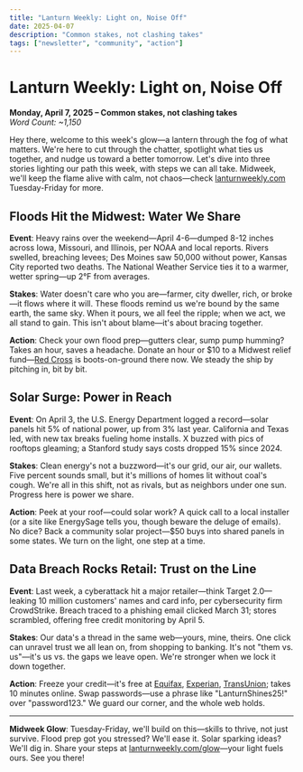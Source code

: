 ```yaml
---
title: "Lanturn Weekly: Light on, Noise Off"
date: 2025-04-07
description: "Common stakes, not clashing takes"
tags: ["newsletter", "community", "action"]
---
```


# Lanturn Weekly: Light on, Noise Off
**Monday, April 7, 2025 – Common stakes, not clashing takes**  
*Word Count: ~1,150*

Hey there, welcome to this week's glow—a lantern through the fog of what matters. We're here to cut through the chatter, spotlight what ties us together, and nudge us toward a better tomorrow. Let's dive into three stories lighting our path this week, with steps we can all take. Midweek, we'll keep the flame alive with calm, not chaos—check [lanturnweekly.com](https://lanturnweekly.com) Tuesday-Friday for more.

## Floods Hit the Midwest: Water We Share

**Event**: Heavy rains over the weekend—April 4-6—dumped 8-12 inches across Iowa, Missouri, and Illinois, per NOAA and local reports. Rivers swelled, breaching levees; Des Moines saw 50,000 without power, Kansas City reported two deaths. The National Weather Service ties it to a warmer, wetter spring—up 2°F from averages.

**Stakes**: Water doesn't care who you are—farmer, city dweller, rich, or broke—it flows where it will. These floods remind us we're bound by the same earth, the same sky. When it pours, we all feel the ripple; when we act, we all stand to gain. This isn't about blame—it's about bracing together.

**Action**: Check your own flood prep—gutters clear, sump pump humming? Takes an hour, saves a headache. Donate an hour or $10 to a Midwest relief fund—[Red Cross](https://www.redcross.org/donate/disaster-donations.html/) is boots-on-ground there now. We steady the ship by pitching in, bit by bit.

## Solar Surge: Power in Reach

**Event**: On April 3, the U.S. Energy Department logged a record—solar panels hit 5% of national power, up from 3% last year. California and Texas led, with new tax breaks fueling home installs. X buzzed with pics of rooftops gleaming; a Stanford study says costs dropped 15% since 2024.

**Stakes**: Clean energy's not a buzzword—it's our grid, our air, our wallets. Five percent sounds small, but it's millions of homes lit without coal's cough. We're all in this shift, not as rivals, but as neighbors under one sun. Progress here is power we share.

**Action**: Peek at your roof—could solar work? A quick call to a local installer (or a site like EnergySage tells you, though beware the deluge of emails). No dice? Back a community solar project—$50 buys into shared panels in some states. We turn on the light, one step at a time.

## Data Breach Rocks Retail: Trust on the Line

**Event**: Last week, a cyberattack hit a major retailer—think Target 2.0—leaking 10 million customers' names and card info, per cybersecurity firm CrowdStrike. Breach traced to a phishing email clicked March 31; stores scrambled, offering free credit monitoring by April 5.

**Stakes**: Our data's a thread in the same web—yours, mine, theirs. One click can unravel trust we all lean on, from shopping to banking. It's not "them vs. us"—it's us vs. the gaps we leave open. We're stronger when we lock it down together.

**Action**: Freeze your credit—it's free at [Equifax](https://www.equifax.com/personal/credit-report-services/credit-freeze/), [Experian](https://www.experian.com/freeze/center.html), [TransUnion](https://www.transunion.com/credit-freeze); takes 10 minutes online. Swap passwords—use a phrase like "LanturnShines25!" over "password123." We guard our corner, and the whole web holds.

---

**Midweek Glow**: Tuesday-Friday, we'll build on this—skills to thrive, not just survive. Flood prep got you stressed? We'll ease it. Solar sparking ideas? We'll dig in. Share your steps at [lanturnweekly.com/glow](https://lanturnweekly.com/glow)—your light fuels ours. See you there!